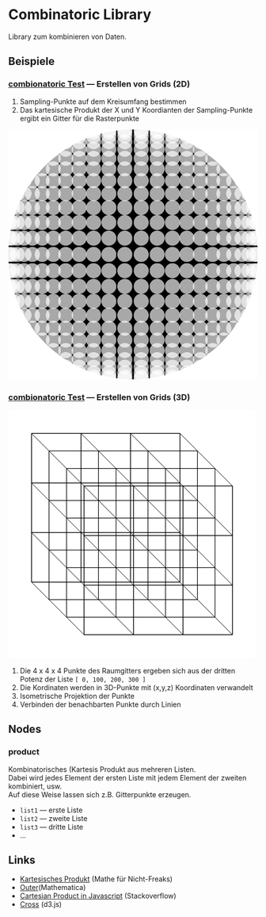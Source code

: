 # Combinatoric Library

Library zum kombinieren von Daten.


## Beispiele

###  [combionatoric Test](https://nodebox.live/bitcraftlab/combinatoricTest) — Erstellen von Grids (2D)

1. Sampling-Punkte auf dem Kreisumfang bestimmen
2. Das kartesische Produkt der X und Y Koordianten der Sampling-Punkte ergibt ein Gitter für die Rasterpunkte

![](assets/libraries_combinatoric_logogrid.svg)  

###  [combionatoric Test](https://nodebox.live/bitcraftlab/colorPlay02) — Erstellen von Grids (3D)

![](assets/libraries_combinatoric_spacegrid.gif)  

1. Die 4 x 4 x 4 Punkte des Raumgitters ergeben sich aus der dritten Potenz der Liste `[ 0, 100, 200, 300 ]`
2. Die Kordinaten werden in 3D-Punkte mit (x,y,z) Koordinaten verwandelt
3. Isometrische Projektion der Punkte
4. Verbinden der benachbarten Punkte durch Linien

## Nodes

### product

Kombinatorisches (Kartesis Produkt aus mehreren Listen.  
Dabei wird jedes Element der ersten Liste mit jedem Element der zweiten kombiniert, usw.  
Auf diese Weise lassen sich z.B. Gitterpunkte erzeugen.

- `list1` — erste Liste
- `list2` — zweite Liste
- `list3` — dritte Liste
-  ...

## Links
- [Kartesisches Produkt](https://de.wikibooks.org/wiki/Mathe_f%C3%BCr_Nicht-Freaks:_Kartesisches_Produkt) (Mathe für Nicht-Freaks)
- [Outer](https://reference.wolfram.com/language/ref/Outer.html)(Mathematica)
- [Cartesian Product in Javascript](https://stackoverflow.com/questions/12303989/cartesian-product-of-multiple-arrays-in-javascript) (Stackoverflow)
- [Cross](https://observablehq.com/@d3/d3-cross) (d3.js) 
